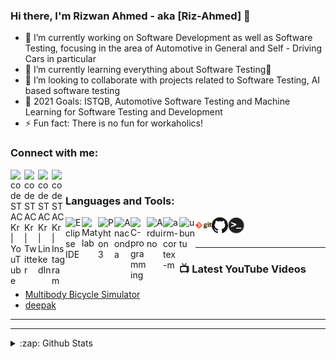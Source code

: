 ### Hi there, I'm Rizwan Ahmed - aka [Riz-Ahmed] 👋

- 🔭 I’m currently working on Software Development as well as Software Testing, focusing in the area of Automotive in General and Self - Driving Cars in particular
- 🌱 I’m currently learning everything about Software Testing🤣
- 👯 I’m looking to collaborate with projects related to Software Testing, AI based software testing
- 🥅 2021 Goals: ISTQB, Automotive Software Testing and Machine Learning for Software Testing and Development
- ⚡ Fun fact: There is no fun for workaholics!

### Connect with me:

[<img align="left" alt="codeSTACKr | YouTube" width="22px" src="https://cdn.jsdelivr.net/npm/simple-icons@v3/icons/youtube.svg" />][youtube]
[<img align="left" alt="codeSTACKr | Twitter" width="22px" src="https://cdn.jsdelivr.net/npm/simple-icons@v3/icons/twitter.svg" />][twitter]
[<img align="left" alt="codeSTACKr | LinkedIn" width="22px" src="https://cdn.jsdelivr.net/npm/simple-icons@v3/icons/linkedin.svg" />][linkedin]
[<img align="left" alt="codeSTACKr | Instagram" width="22px" src="https://cdn.jsdelivr.net/npm/simple-icons@v3/icons/instagram.svg" />][instagram]

<br />

### Languages and Tools:

[<img align="left" alt="Eclipse IDE" width="26px" src="https://user-images.githubusercontent.com/38962235/90420809-c0b65300-e0b8-11ea-8168-13d215f55de6.png" />][openSTM32]
[<img align="left" alt="Matlab" width="26px" src="https://user-images.githubusercontent.com/38962235/90419787-5c46c400-e0b7-11ea-941b-5cba55af867a.png" />][Matlab]
[<img align="left" alt="Pyhton 3" width="26px" src="https://user-images.githubusercontent.com/38962235/90420052-b778b680-e0b7-11ea-8d21-fa73f538366f.png" />][Pyhton3]
[<img align="left" alt="Anaconda" width="26px" src="https://user-images.githubusercontent.com/38962235/90419985-a3cd5000-e0b7-11ea-859c-780ff4b1596e.png" />][Anaconda]
[<img align="left" alt="C-programming" width="26px" src="https://user-images.githubusercontent.com/38962235/90420091-c95a5980-e0b7-11ea-9178-cbc4756adcc4.png" />][c-programming]
[<img align="left" alt="Arduino" width="26px" src="https://user-images.githubusercontent.com/38962235/90420150-de36ed00-e0b7-11ea-80ef-202fe6333e82.png" />][Arduino]
[<img align="left" alt="arm-cortex-m" width="26px" src="https://user-images.githubusercontent.com/38962235/90420492-51406380-e0b8-11ea-99b2-05f01c9cc792.png" />][raspberry-pi3]
[<img align="left" alt="ubuntu" width="26px" src="https://user-images.githubusercontent.com/38962235/90420551-6917e780-e0b8-11ea-8cee-a49dddd2d1c3.png" />][Ubuntu]
[<img align="left" alt="Git" width="26px" src="https://raw.githubusercontent.com/github/explore/80688e429a7d4ef2fca1e82350fe8e3517d3494d/topics/git/git.png" />][webdevplaylist]
[<img align="left" alt="GitHub" width="26px" src="https://raw.githubusercontent.com/github/explore/78df643247d429f6cc873026c0622819ad797942/topics/github/github.png" />][webdevplaylist]
[<img align="left" alt="Terminal" width="26px" src="https://raw.githubusercontent.com/github/explore/80688e429a7d4ef2fca1e82350fe8e3517d3494d/topics/terminal/terminal.png" />][webdevplaylist]

<br />
<br />

---

### 📺 Latest YouTube Videos

<!-- YOUTUBE:START -->
- [Multibody Bicycle Simulator](https://www.youtube.com/watch?v=azP1CgeyOW4)
- [deepak](https://www.youtube.com/watch?v=XJRqUCG4PU0)
<!-- YOUTUBE:END -->
<!--
➡️ [more videos...](https://youtube.com/)
-->
---
<!--
### 📕 Latest Blog Posts
-->
<!-- BLOG-POST-LIST:START -->

<!-- BLOG-POST-LIST:END -->



---
<details>
  <summary>:zap: Github Stats</summary>

  <img align="left" alt="codeSTACKr's Github Stats" src="https://github-readme-stats.codestackr.vercel.app/api?username=riz-ahmed&show_icons=true&hide_border=true" />

</details>

[website]: https://codeSTACKr.com
[twitter]: https://twitter.com/rizwana77519342
[youtube]: https://www.youtube.com/channel/UCN_8m-6EmrS6G-lMBzyoudA?view_as=subscriber
[instagram]: https://www.instagram.com/rizahmed89/?hl=en
[linkedin]: https://www.linkedin.com/in/rizwan-ahmed-35761224/
[openSTM32]: https://www.openstm32.org/HomePage
[Matlab]: https://www.mathworks.com/products/matlab.html
[Matlab]: https://www.mathworks.com/products/matlab.html
[Pyhton3]: https://www.python.org/download/releases/3.0/
[Anaconda]: https://www.anaconda.com/
[c-programming]: https://devdocs.io/c/
[Arduino]: https://www.arduino.cc/
[Ubuntu]: https://ubuntu.com/
[raspberry-pi3]: https://www.raspberrypi.org/
[webdevplaylist]: https://www.youtube.com/playlist?list=PLkwxH9e_vrAJ0WbEsFA9W3I1W-g_BTsbt
[jsplaylist]: https://www.youtube.com/playlist?list=PLkwxH9e_vrALRJKu7wfXby3MKeflhTu6B
[cssplaylist]: https://www.youtube.com/playlist?list=PLkwxH9e_vrALSdvZuEh6gqQdmDoDIoqz4
[reactplaylist]: https://www.youtube.com/playlist?list=PLkwxH9e_vrAK4TdffpxKY3QGyHCpxFcQ0
